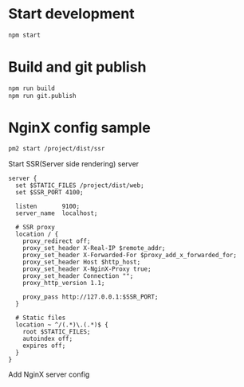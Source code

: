 # Start development

```bash
npm start
```

# Build and git publish

```bash
npm run build
npm run git.publish
```

# NginX config sample

```bash
pm2 start /project/dist/ssr
```

Start SSR(Server side rendering) server 

```
server {
  set $STATIC_FILES /project/dist/web;
  set $SSR_PORT 4100;

  listen       9100;
  server_name  localhost;

  # SSR proxy
  location / {
    proxy_redirect off;
    proxy_set_header X-Real-IP $remote_addr;
    proxy_set_header X-Forwarded-For $proxy_add_x_forwarded_for;
    proxy_set_header Host $http_host;
    proxy_set_header X-NginX-Proxy true;
    proxy_set_header Connection "";
    proxy_http_version 1.1;

    proxy_pass http://127.0.0.1:$SSR_PORT;
  }

  # Static files
  location ~ ^/(.*)\.(.*)$ {
    root $STATIC_FILES;
    autoindex off;
    expires off;
  }
}
```

Add NginX server config